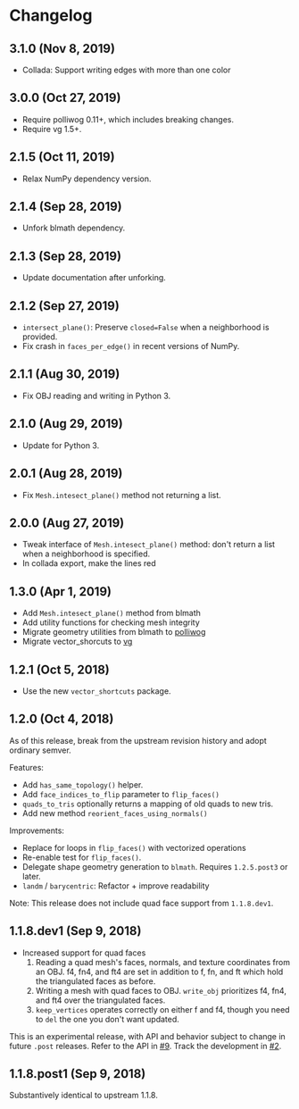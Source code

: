 # Changelog

## 3.1.0 (Nov 8, 2019)

- Collada: Support writing edges with more than one color


## 3.0.0 (Oct 27, 2019)

- Require polliwog 0.11+, which includes breaking changes.
- Require vg 1.5+.


## 2.1.5 (Oct 11, 2019)

- Relax NumPy dependency version.


## 2.1.4 (Sep 28, 2019)

- Unfork blmath dependency.


## 2.1.3 (Sep 28, 2019)

- Update documentation after unforking.


## 2.1.2 (Sep 27, 2019)

- `intersect_plane()`: Preserve `closed=False` when a neighborhood is
  provided.
- Fix crash in `faces_per_edge()` in recent versions of NumPy.


## 2.1.1 (Aug 30, 2019)

- Fix OBJ reading and writing in Python 3.


## 2.1.0 (Aug 29, 2019)

- Update for Python 3.


## 2.0.1 (Aug 28, 2019)

- Fix `Mesh.intesect_plane()` method not returning a list.


## 2.0.0 (Aug 27, 2019)

- Tweak interface of `Mesh.intesect_plane()` method: don't return a list
  when a neighborhood is specified.
- In collada export, make the lines red


## 1.3.0 (Apr 1, 2019)

- Add `Mesh.intesect_plane()` method from blmath
- Add utility functions for checking mesh integrity
- Migrate geometry utilities from blmath to [polliwog][]
- Migrate vector_shorcuts to [vg][]

[polliwog]: https://github.com/lace/polliwog
[vg]: https://github.com/lace/vg


## 1.2.1 (Oct 5, 2018)

- Use the new `vector_shortcuts` package.


## 1.2.0 (Oct 4, 2018)

As of this release, break from the upstream revision history and adopt ordinary
semver.

Features:

- Add `has_same_topology()` helper.
- Add `face_indices_to_flip` parameter to `flip_faces()`
- `quads_to_tris` optionally returns a mapping of old quads to new tris.
- Add new method `reorient_faces_using_normals()`

Improvements:

- Replace for loops in `flip_faces()` with vectorized operations
- Re-enable test for `flip_faces()`.
- Delegate shape geometry generation to `blmath`. Requires `1.2.5.post3` or
  later.
- `landm` / `barycentric`: Refactor + improve readability

Note: This release does not include quad face support from `1.1.8.dev1`.


## 1.1.8.dev1 (Sep 9, 2018)

- Increased support for quad faces
    1. Reading a quad mesh's faces, normals, and texture coordinates from an OBJ. f4, fn4, and ft4 are set in addition to f, fn, and ft which hold the triangulated faces as before.
    2. Writing a mesh with quad faces to OBJ. `write_obj` prioritizes f4, fn4, and ft4 over the triangulated faces.
    3. `keep_vertices` operates correctly on either f and f4, though you need to `del` the one you don't want updated.

This is an experimental release, with API and behavior subject to change in
future `.post` releases. Refer to the API in
[#9](https://github.com/metabolize/lace/pull/9). Track the development in
[#2](https://github.com/metabolize/lace/pull/2).


## 1.1.8.post1 (Sep 9, 2018)

Substantively identical to upstream 1.1.8.
